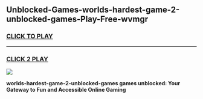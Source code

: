 
## Unblocked-Games-worlds-hardest-game-2-unblocked-games-Play-Free-wvmgr
<h3>
<a href="https://premium76.site?title=worlds-hardest-game-2-unblocked-games&ref=09A">CLICK TO PLAY</a></h3>
<hr>

<h3>
<a href="https://premium76.site?title=worlds-hardest-game-2-unblocked-games&ref=09A">CLICK 2 PLAY</a>
  
</h3>

<a href="https://premium76.site?title=worlds-hardest-game-2-unblocked-games&ref=09A"><img src="https://clearcache.store/games.png"></a>


**worlds-hardest-game-2-unblocked-games games unblocked: Your Gateway to Fun and Accessible Online Gaming**
